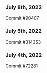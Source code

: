 ### July 8th, 2022

Commit #90407

### July 5th, 2022

Commit #314353


### July 4th, 2022

Commit #72281
